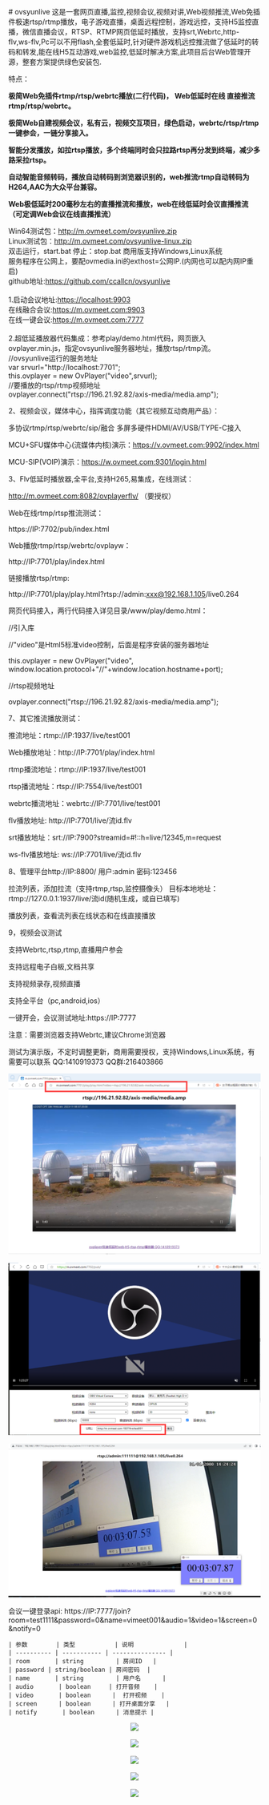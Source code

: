 ﻿﻿# ovsyunlive
这是一套网页直播,监控,视频会议,视频对讲,Web视频推流,Web免插件极速rtsp/rtmp播放，电子游戏直播，桌面远程控制，游戏远控，支持H5监控直播，微信直播会议，RTSP、RTMP网页低延时播放，支持srt,Webrtc,http-flv,ws-flv,Pc可以不用flash,全套低延时,针对硬件游戏机远控推流做了低延时的转码和转发,能在线H5互动游戏,web监控,低延时解决方案,此项目后台Web管理开源，整套方案提供绿色安装包.

特点：

**极简Web免插件rtmp/rtsp/webrtc播放(二行代码)， Web低延时在线 直接推流rtmp/rtsp/webrtc。**

**极简Web自建视频会议，私有云，视频交互项目，绿色启动，webrtc/rtsp/rtmp 一键参会，一链分享接入。**

**智能分发播放，如拉rtsp播放，多个终端同时会只拉路rtsp再分发到终端，减少多路采拉rtsp。**

**自动智能音频转码，播放自动转码到浏览器识别的，web推流rtmp自动转码为H264,AAC为大众平台兼容。**

**Web极低延时200毫秒左右的直播推流和播放，web在线低延时会议直播推流（可定调Web会议在线直播推流）**

Win64测试包：<a href='http://m.ovmeet.com/ovsyunlive.zip'>http://m.ovmeet.com/ovsyunlive.zip</a><br />
Linux测试包：<a href='http://m.ovmeet.com/ovsyunlive11-linux.zip'>http://m.ovmeet.com/ovsyunlive-linux.zip</a><br />
双击运行，start.bat  停止：stop.bat  商用版支持Windows,Linux系统<br />
服务程序在公网上，要配ovmedia.ini的exthost=公网IP.(内网也可以配内网IP重启)<br />
github地址:<a href='https://github.com/ccallcn/ovsyunlive'>https://github.com/ccallcn/ovsyunlive</a><br />
<br />
1.启动会议地址:<a href='https://localhost:9903'>https://localhost:9903</a> <br />
在线融合会议:<a href='https://m.ovmeet.com:9903'>https://m.ovmeet.com:9903</a> <br />
在线一键会议:<a href='https://m.ovmeet.com:7777'>https://m.ovmeet.com:7777</a> <br />
<br />
2.超低延播放器代码集成：参考play/demo.html代码，网页嵌入ovplayer.min.js，指定ovsyunlive服务器地址，播放rtsp/rtmp流。<br />
//ovsyunlive运行的服务地址 <br />
var srvurl="http://localhost:7701";<br />
this.ovplayer = new OvPlayer("video",srvurl);<br />
//要播放的rtsp/rtmp视频地址<br />
ovplayer.connect("rtsp://196.21.92.82/axis-media/media.amp"); <br />
      
2、视频会议，媒体中心，指挥调度功能（其它视频互动商用产品）：

多协议rtmp/rtsp/webrtc/sip/融合 多屏多硬件HDMI/AV/USB/TYPE-C接入

MCU+SFU媒体中心(流媒体内核)演示：https://v.ovmeet.com:9902/index.html

MCU-SIP(VOIP)演示：https://w.ovmeet.com:9301/login.html

3、Flv低延时播放器,全平台,支持H265,易集成，在线测试：

http://m.ovmeet.com:8082/ovplayerflv/ （要授权）

Web在线rtmp/rtsp推流测试：

https://IP:7702/pub/index.html

Web播放rtmp/rtsp/webrtc/ovplayw：

http://IP:7701/play/index.html

链接播放rtsp/rtmp:

http://IP:7701/play/play.html?rtsp://admin:xxx@192.168.1.105/live0.264

网页代码接入，两行代码接入详见目录/www/play/demo.html：

//引入库

<script src="ovplayer.min.js" ></script>

//"video"是Html5标准video控制，后面是程序安装的服务器地址

this.ovplayer = new OvPlayer("video", window.location.protocol+"//"+window.location.hostname+port);

//rtsp视频地址

ovplayer.connect("rtsp://196.21.92.82/axis-media/media.amp"); 

7、其它推流播放测试：

推流地址：rtmp://IP:1937/live/test001

Web播放地址：http://IP:7701/play/index.html

rtmp播流地址：rtmp://IP:1937/live/test001

rtsp播流地址：rtsp://IP:7554/live/test001

webrtc播流地址：webrtc://IP:7701/live/test001

flv播放地址: http://IP:7701/live/流id.flv

srt播放地址：srt://IP:7900?streamid=#!::h=live/12345,m=request

ws-flv播放地址: ws://IP:7701/live/流id.flv

8、管理平台http://IP:8800/ 用户:admin 密码:123456

 拉流列表，添加拉流（支持rtmp,rtsp,监控摄像头） 目标本地地址：rtmp://127.0.0.1:1937/live/流id(随机生成，或自已填写) 

 播放列表，查看流列表在线状态和在线直接播放

9，视频会议测试

支持Webrtc,rtsp,rtmp,直播用户参会

支持远程电子白板,文档共享

支持视频录存,视频直播

支持全平台（pc,android,ios）

一键开会，会议测试地址:https://IP:7777

注意：需要浏览器支持Webrtc,建议Chrome浏览器

测试为演示版，不定时调整更新，商用需要授权，支持Windows,Linux系统，有需要可以联系 QQ:1410919373 QQ群:216403866

<p align="center"><img src="https://github.com/ccallcn/ovsyunlive/raw/master/QQ图片20231106153916.png" /></p>
<p align="center"><img src="https://github.com/ccallcn/ovsyunlive/raw/master/QQ图片20220511161931.png" /></p>
<p align="center"><img src="https://github.com/ccallcn/ovsyunlive/raw/master/TIM截图20190519124506.png" /></p>

会议一键登录api: https://IP:7777/join?room=test1111&password=0&name=vimeet001&audio=1&video=1&screen=0&notify=0

    | 参数        | 类型           | 说明              |
    | ---------- | ----------- | --------------- |
    | room       | string         | 房间ID   |
    | password | string/boolean | 房间密码  |
    | name       | string         | 用户名      |
    | audio       | boolean     | 打开音频    |
    | video       | boolean      |  打开视频    |
    | screen      | boolean      | 打开桌面分享   |
    | notify       | boolean      | 消息提示 |


<p align="center"><img src="https://github.com/ccallcn/ovsyunlive/raw/master/TIM截图20190519120755.png" /></p>
<p align="center"><img src="https://github.com/ccallcn/ovsyunlive/raw/master/TIM截图20190519120849.png" /></p>
<p align="center"><img src="https://github.com/ccallcn/ovsyunlive/raw/master/TIM截图20190519120935.png" /></p>
<p align="center"><img src="https://github.com/ccallcn/ovsyunlive/raw/master/TIM截图20190424172015.png" /></p>
<p align="center"><img src="https://github.com/ccallcn/ovsyunlive/raw/master/TIM截图20190519120437.png" /></p>









